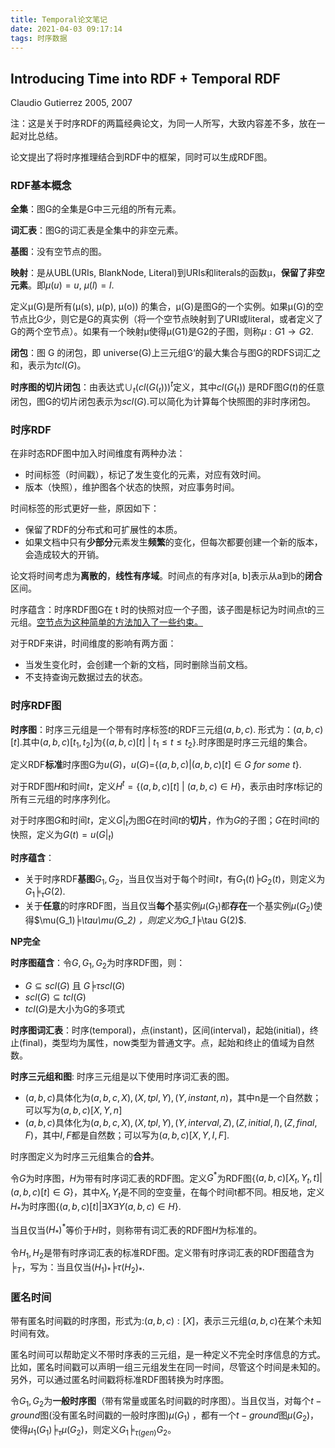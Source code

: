 ```yaml
---
title: Temporal论文笔记
date: 2021-04-03 09:17:14
tags: 时序数据
---
```


## Introducing Time into RDF + Temporal RDF

Claudio Gutierrez  2005, 2007

注：这是关于时序RDF的两篇经典论文，为同一人所写，大致内容差不多，放在一起对比总结。

论文提出了将时序推理结合到RDF中的框架，同时可以生成RDF图。

### RDF基本概念

**全集**：图G的全集是G中三元组的所有元素。

**词汇表**：图G的词汇表是全集中的非空元素。

**基图**：没有空节点的图。

**映射**：是从UBL(URIs, BlankNode, Literal)到URIs和literals的函数μ，**保留了非空元素**。即$μ(u)=u$, $μ(l)=l$.

定义μ(G)是所有(μ(s), μ(p), μ(o)) 的集合，μ(G)是图G的一个实例。如果μ(G)的空节点比G少，则它是G的真实例（将一个空节点映射到了URI或literal，或者定义了G的两个空节点）。如果有一个映射μ使得μ(G1)是G2的子图，则称$μ: G1\to G2$.

**闭包**：图 G 的闭包，即 universe(G)上三元组G‘的最大集合与图G的RDFS词汇之和，表示为$tcl(G)$。

**时序图的切片闭包**：由表达式$\cup_t(cl(G(_t)))^t$定义，其中$cl(G(_t))$ 是RDF图$G(t)$的任意闭包，图G的切片闭包表示为$scl(G)$.可以简化为计算每个快照图的非时序闭包。

### 时序RDF

在非时态RDF图中加入时间维度有两种办法：

- 时间标签（时间戳），标记了发生变化的元素，对应有效时间。
- 版本（快照），维护图各个状态的快照，对应事务时间。

时间标签的形式更好一些，原因如下：

- 保留了RDF的分布式和可扩展性的本质。
- 如果文档中只有**少部分**元素发生**频繁**的变化，但每次都要创建一个新的版本，会造成较大的开销。

论文将时间考虑为**离散的**，**线性有序域**。时间点的有序对[a, b]表示从a到b的**闭合**区间。

时序蕴含：时序RDF图G在 t 时的快照对应一个子图，该子图是标记为时间点t的三元组。<u>空节点为这种简单的方法加入了一些约束。</u>

对于RDF来讲，时间维度的影响有两方面：

- 当发生变化时，会创建一个新的文档，同时删除当前文档。
- 不支持查询元数据过去的状态。

### 时序RDF图

**时序图**：时序三元组是一个带有时序标签$t$的RDF三元组$(a, b, c)$. 形式为：$(a, b, c)[t]$.其中$(a, b, c)[t_1, t_2]$为{$(a, b, c)[t]\ |\ t_1\leq t \leq t_2$}.时序图是时序三元组的集合。

定义RDF**标准**时序图G为$u(G)$，$u(G)$={$(a,b,c)|(a,b,c)[t]\in G\ for\ some\ t$}.

对于RDF图$H$和时间$t$，定义$H^t=\{(a,b,c)[t]\ |\ (a,b,c)\in H\}$，表示由时序$t$标记的所有三元组的时序序列化。

对于时序图$G$和时间$t$，定义$G|_t$为图$G$在时间$t$的**切片**，作为$G$的子图；$G$在时间$t$的快照，定义为$G(t)=u(G|_t)$

**时序蕴含**：

- 关于时序RDF**基图**$G_1, G_2$，当且仅当对于每个时间$t$，有$G_1(t)╞G_2(t)$，则定义为$G_1╞_\tau G(2)$.
- 关于**任意**的时序RDF图，当且仅当**每个**基实例$\mu(G_1)$都**存在**一个基实例$\mu(G_2)$使得$\mu(G_1)╞_\tau\mu(G_2) $，则定义为$G_1╞_\tau G(2)$.

**NP完全**

**时序图蕴含**：令$G,G_1,G_2$为时序RDF图，则：

- $G\subseteq scl(G)$ 且 $G╞\tau scl(G)$
- $scl(G)\subseteq tcl(G)$
- $tcl(G)$是大小为G的多项式

**时序图词汇表**：时序(temporal)，点(instant)，区间(interval)，起始(initial)，终止(final)，类型均为属性，now类型为普通文字。点，起始和终止的值域为自然数。

**时序三元组和图**: 时序三元组是以下使用时序词汇表的图。

- $(a, b, c)$具体化为$(a,b,c,X),(X,tpl,Y),(Y,instant,n)$，其中n是一个自然数；可以写为$(a,b,c)[X,Y,n]$
- $(a, b, c)$具体化为$(a,b,c,X),(X,tpl,Y),(Y,interval,Z),(Z,initial,I),(Z,final,F)$，其中$I, F$都是自然数；可以写为$(a,b,c)[X,Y,I,F]$.

时序图定义为时序三元组集合的**合并**。

令$G$为时序图，$H$为带有时序词汇表的RDF图。定义$G^*$为RDF图{$(a,b,c)[X_t,Y_t,t] | (a,b,c)[t]\in G$}，其中$X_t,Y_t$是不同的空变量，在每个时间t都不同。相反地，定义$H_*$为时序图{$(a,b,c)[t] | \exists X\exists Y(a,b,c)\in H$}.

当且仅当$(H_*)^*$等价于$H$时，则称带有词汇表的RDF图$H$为标准的。

令$H_1,H_2$是带有时序词汇表的标准RDF图。定义带有时序词汇表的RDF图蕴含为$╞_T$，写为：当且仅当$(H_1)_*╞\tau(H_2)_*$.

### 匿名时间

带有匿名时间戳的时序图，形式为:$(a,b,c):[X]$，表示三元组$(a,b,c)$在某个未知时间有效。

匿名时间可以帮助定义不带时序表的三元组，是一种定义不完全时序信息的方式。比如，匿名时间戳可以声明一组三元组发生在同一时间，尽管这个时间是未知的。另外，可以通过匿名时间戳将标准RDF图转换为时序图。

令$G_1,G_2$为**一般时序图**（带有常量或匿名时间戳的时序图）。当且仅当，对每个$t-ground$图(没有匿名时间戳的一般时序图)$\mu(G_1)$ ，都有一个$t-ground$图$\mu(G_2)$，使得$\mu_1(G_1)╞_\tau\mu(G_2)$，则定义$G_1╞_{\tau(gen)}G_2$。
